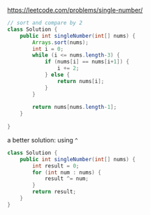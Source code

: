https://leetcode.com/problems/single-number/

```java
// sort and compare by 2
class Solution {
    public int singleNumber(int[] nums) {
        Arrays.sort(nums);
        int i = 0;
        while (i <= nums.length-3) {
            if (nums[i] == nums[i+1]) {
                i += 2;
            } else {
                return nums[i];
            }
        }
        
        return nums[nums.length-1];
    }
    
}
```
a better solution: using `^`
```java
class Solution {
    public int singleNumber(int[] nums) {
        int result = 0;
        for (int num : nums) {
            result ^= num;
        }
        return result;
    }
}
```
